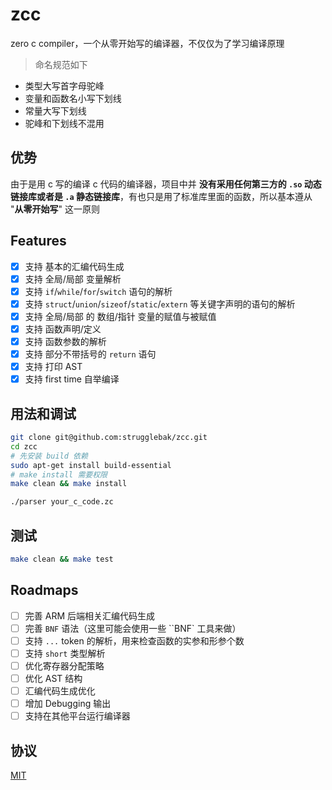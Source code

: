 # zcc

zero c compiler，一个从零开始写的编译器，不仅仅为了学习编译原理

> 命名规范如下

- 类型大写首字母驼峰
- 变量和函数名小写下划线
- 常量大写下划线
- 驼峰和下划线不混用

## 优势

由于是用 c 写的编译 c 代码的编译器，项目中并 **没有采用任何第三方的 `.so` 动态链接库或者是 `.a` 静态链接库**，有也只是用了标准库里面的函数，所以基本遵从 "**从零开始写**" 这一原则

## Features

- [x] 支持 基本的汇编代码生成
- [x] 支持 全局/局部 变量解析
- [x] 支持 `if`/`while`/`for`/`switch` 语句的解析
- [x] 支持 `struct`/`union`/`sizeof`/`static`/`extern` 等关键字声明的语句的解析
- [x] 支持 全局/局部 的 数组/指针 变量的赋值与被赋值
- [x] 支持 函数声明/定义
- [x] 支持 函数参数的解析
- [x] 支持 部分不带括号的 `return` 语句
- [x] 支持 打印 AST
- [x] 支持 first time 自举编译

## 用法和调试

```bash
git clone git@github.com:strugglebak/zcc.git
cd zcc
# 先安装 build 依赖
sudo apt-get install build-essential
# make install 需要权限
make clean && make install

./parser your_c_code.zc
```

## 测试

```bash
make clean && make test
```

## Roadmaps

- [ ] 完善 ARM 后端相关汇编代码生成
- [ ] 完善 `BNF` 语法（这里可能会使用一些 ``BNF` 工具来做）
- [ ] 支持 `...` token 的解析，用来检查函数的实参和形参个数
- [ ] 支持 `short` 类型解析
- [ ] 优化寄存器分配策略
- [ ] 优化 AST 结构
- [ ] 汇编代码生成优化
- [ ] 增加 Debugging 输出
- [ ] 支持在其他平台运行编译器

## 协议

[MIT](./LICENSE)
